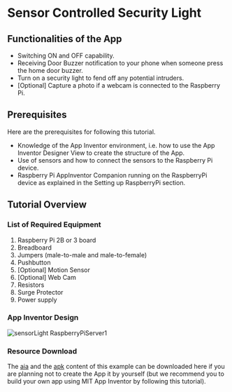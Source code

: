 # Sensor Controlled Security Light

## Functionalities of the App
- Switching ON and OFF capability.
- Receiving Door Buzzer notification to your phone when someone press the home door buzzer.
- Turn on a security light to fend off any potential intruders.
- [Optional] Capture a photo if a webcam is connected to the Raspberry Pi. 

## Prerequisites

Here are the prerequisites for following this tutorial. 
- Knowledge of the App Inventor environment, i.e. how to use the App Inventor Designer View to create the structure of the App.
- Use of sensors and how to connect the sensors to the Raspberry Pi device.
- Raspberry Pi AppInventor Companion running on the RaspberryPi device as explained in the Setting up RaspberryPi section.

## Tutorial Overview

### List of Required Equipment 
 
1. Raspberry Pi 2B or 3 board
2. Breadboard 
3. Jumpers (male-to-male and male-to-female)
4. Pushbutton 
5. [Optional] Motion Sensor
6. [Optional] Web Cam
7. Resistors
8. Surge Protector 
9. Power supply
 
### App Inventor Design

![sensorLight RaspberryPiServer1](images/RaspberryPi.SensorLight.png)

### Resource Download

The <a rel="nofollow" href="https://drive.google.com/open?id=0B-k0lzwhCAU8SnExSTZJZEdQVVE">aia</a> and the <a rel="nofollow" href="https://drive.google.com/open?id=0B-k0lzwhCAU8emlhYUliYzVrSms">apk</a> content of this example can be downloaded here if you are planning not to create the App it by yourself (but we recommend you to build your own app using MIT App Inventor by following this tutorial).
